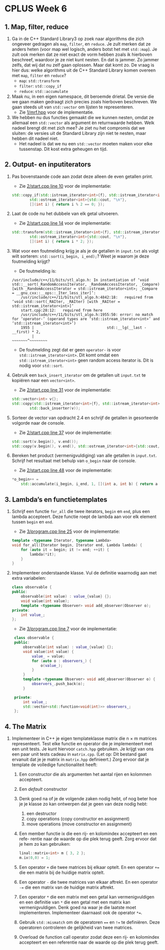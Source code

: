 # CPLUS Week 6

## 1. Map, filter, reduce

1. Ga in de C++ Standard Library3 op zoek naar algorithms die zich ongeveer gedragen als `map`, `filter`, en `reduce`.
   Je zult merken dat ze anders heten (voor map wel logisch, anders botst het met `std::map`). Je zult ook merken dat ze niet exact de vorm hebben zoals ik hierboven beschreef, waardoor je ze niet kunt nesten.
   En dat is jammer. Zo jammer zelfs, dat wij dat nu zelf gaan oplossen. Maar dat komt zo.
   De vraag is hier dus: welke algorithms uit de C++ Standard Library komen overeen met `map`, `filter` en `reduce`?
   - `map`: `std::transform`
   - `filter`: `std::copy_if`
   - `reduce`: `std::accumulate`
2. Maak nu, in een eigen namespace, dit beroemde drietal. De versie die we gaan maken gedraagt zich precies zoals hierboven beschreven. We gaan steeds uit van `std::vector` om lijsten te representeren.
   - Zie [1/mrf.hpp](1/mrf.hpp) voor de implementatie.
3. We hebben nu dus functies gemaakt die we kunnen nesten, omdat ze allemaal een `std::vector` als argument èn returnwaarde hebben. Welk nadeel brengt dit met zich mee? Je ziet nu het compromis dat we sluiten: de versies uit de Standard Library zijn niet te nesten, maar hebben dit nadeel niet.
   - Het nadeel is dat we nu een `std::vector` moeten maken voor elke tussenstap. Dit kost extra geheugen en tijd.

## 2. Output- en inputiterators

1. Pas bovenstaande code aan zodat deze alleen de even getallen print.

   - Zie [2/start.cpp line 10](2/start.cpp#L10) voor de implementatie:

   ```cpp
   std::copy_if(std::istream_iterator<int>{f}, std::istream_iterator<int>{},
           std::ostream_iterator<int>{std::cout, "\n"},
           [](int i) { return i % 2 == 0; });
   ```

2. Laat de code nu het dubbele van elk getal uitvoeren.

   - Zie [2/start.cpp line 14](2/start.cpp#L17) voor de implementatie:

   ```cpp
   std::transform(std::istream_iterator<int>{f}, std::istream_iterator<int>{},
           std::ostream_iterator<int>{std::cout, "\n"},
           [](int i) { return i * 2; });
   ```

3. Wat voor een foutmelding krijg je als je de getallen in `input.txt` als volgt wilt sorteren: `std::sort(i_begin, i_end);`? Weet je waarom je deze foutmelding krijgt?

   - De foutmelding is:

   ```console
   /usr/include/c++/11/bits/stl_algo.h: In instantiation of ‘void std::__sort(_RandomAccessIterator, _RandomAccessIterator, _Compare) [with _RandomAccessIterator = std::istream_iterator<int>; _Compare = __gnu_cxx::__ops::_Iter_less_iter]’:
       /usr/include/c++/11/bits/stl_algo.h:4842:18:   required from ‘void std::sort(_RAIter, _RAIter) [with _RAIter = std::istream_iterator<int>]’
       start.cpp:28:12:   required from here
       /usr/include/c++/11/bits/stl_algo.h:1955:50: error: no match for ‘operator-’ (operand types are ‘std::istream_iterator<int>’ and ‘std::istream_iterator<int>’)
       1955 |                                 std::__lg(__last - __first) * 2,
            |                                           ~~~~~~~^~~~~~~~~
   ```

   - De foutmelding zegt dat er geen `operator-` is voor `std::istream_iterator<int>`. Dit komt omdat een `std::istream_iterator<int>` geen random access iterator is. Dit is nodig voor `std::sort`.

4. Gebruik een `back_insert_iterator` om de getallen uit `input.txt` te kopiëren naar een `vector<int>`.

   - Zie [2/start.cpp line 31](2/start.cpp#L31) voor de implementatie:

   ```cpp
   std::vector<int> v{};
   std::copy(std::istream_iterator<int>{f}, std::istream_iterator<int>{},
           std::back_inserter(v));
   ```

5. Sorteer de vector van opdracht 2.4 en schrijf de getallen in gesorteerde volgorde naar de console.

   - Zie [2/start.cpp line 37](2/start.cpp#L37) voor de implementatie:

   ```cpp
   std::sort(v.begin(), v.end());
   std::copy(v.begin(), v.end(), std::ostream_iterator<int>{std::cout, "\n"});
   ```

6. Bereken het product (vermenigvuldiging) van alle getallen in `input.txt`. Schrijf het resultaat met behulp van `o_begin` naar de console.

   - Zie [2/start.cpp line 48](2/start.cpp#L48) voor de implementatie:

   ```cpp
   *o_begin++ =
       std::accumulate(i_begin, i_end, 1, [](int a, int b) { return a * b; });
   ```

## 3. Lambda’s en functietemplates

1. Schrijf een functie `for_all` die twee iterators, `begin` en `end`, plus een lambda accepteert. Deze functie roept de lambda aan voor elk element tussen `begin` en `end`.

   - Zie [3/program.cpp line 25](3/program.cpp#L25) voor de implementatie:

   ```cpp
   template <typename Iterator, typename Lambda>
   void for_all(Iterator begin, Iterator end, Lambda lambda) {
       for (auto it = begin; it != end; ++it) {
           lambda(*it);
       }
   }
   ```

2. Implementeer onderstaande klasse. Vul de definitie waarnodig aan met extra variabelen:

   ```cpp
   class observable {
   public:
       observable(int value) : value_{value} {};
       void value(int value);
       template <typename Observer> void add_observer(Observer o);
   private:
       int value_;
   };
   ```

   - Zie [3/program.cpp line 7](3/program.cpp#L7) voor de implementatie:

   ```cpp
    class observable {
    public:
        observable(int value) : value_{value} {};
        void value(int value) {
            value_ = value;
            for (auto o : observers_) {
                o(value_);
            }
        }
        template <typename Observer> void add_observer(Observer o) {
            observers_.push_back(o);
        }

    private:
        int value_;
        std::vector<std::function<void(int)>> observers_;
    };
   ```

## 4. The Matrix

1. Implementeer in C++ je eigen templateklasse matrix die n × m matrices representeert. Test elke functie en operator die je implementeert met een unit tests. Je kunt hiervoor `catch.hpp` gebruiken. Je krijgt van ons een paar unit tests cadeau in `matrix.cpp`. (Let op: Dit bestand gaat ervanuit dat je je matrix in `matrix.hpp` definieert.) Zorg ervoor dat je template de volledige functionaliteit heeft:

   1. Een constructor die als argumenten het aantal rijen en kolommen accepteert.
   2. Een _default_ constructor
   3. Denk goed na of je de volgende zaken nodig hebt, of nog beter hoe je je klasse zo kan ontwerpen dat je geen van deze nodig hebt:
      1. een destructor
      2. copy operations (copy constructor en assignment)
      3. move operations (move constructor en assignment)
   4. Een member functie ix die een rij- en kolomindex accepteert en een refe- rentie naar de waarde op die plek terug geeft. Zorg ervoor dat je hem zo kan gebruiken:

      ```cpp
      linal::matrix<int> m { 3, 2 };
      m.ix(0,0) = 1;
      ```

   5. Een operator `+` die twee matrices bij elkaar optelt. En een operator `+=` die een matrix bij de huidige matrix optelt.
   6. Een operator `-` die twee matrices van elkaar aftrekt. En een operator `-=` die een matrix van de huidige matrix aftrekt.
   7. Een operator `*` die een matrix met een getal kan vermenigvuldigen en een definitie van `*` die een getal met een matrix kan vermenigvuldigen. Denk goed na waar je die laatste moet implementeren. Implementeer daarnaast ook de operator `*=`.
   8. Gebruik `std::mismatch` om de operatoren `==` en `!=` te definiëren. Deze operatoren controleren de gelijkheid van twee matrices.
   9. Overload de function call operator zodat deze een rij- en kolomindex accepteert en een referentie naar de waarde op die plek terug geeft.
